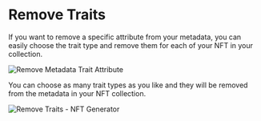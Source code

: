 # Remove Traits

If you want to remove a specific attribute from your metadata, you can easily choose the trait type and remove them for each of your NFT in your collection.

![Remove Metadata Trait Attribute](https://s3.amazonaws.com/cdn.fardoss.com/docs_content/Remove%20Traits%201.png)

You can choose as many trait types as you like and they will be removed from the metadata in your NFT collection.

![Remove Traits - NFT Generator](https://s3.amazonaws.com/cdn.fardoss.com/docs_content/Remove%20Traits%202.png)
